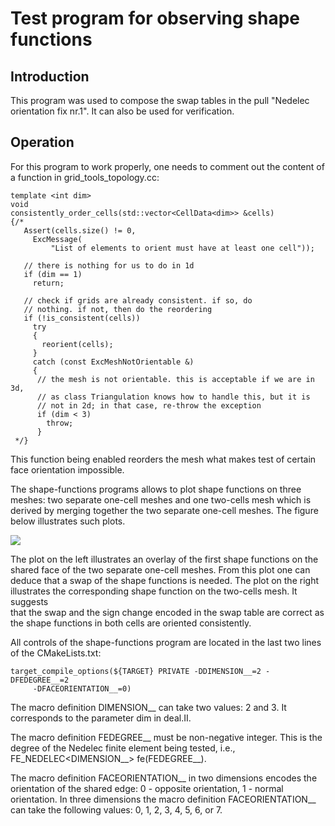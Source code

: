 <h1>Test program for observing shape functions</h1>

<h2> Introduction </h2>

This program was used to compose the swap tables in the pull "Nedelec orientation
fix nr.1". It can also be used for verification. 

<h2> Operation </h2>

For this program to work properly, one needs to comment out the content of a 
function in grid_tools_topology.cc:

    template <int dim>
    void
    consistently_order_cells(std::vector<CellData<dim>> &cells)
    {/*
       Assert(cells.size() != 0,
         ExcMessage(
             "List of elements to orient must have at least one cell"));

       // there is nothing for us to do in 1d
       if (dim == 1)
         return;

       // check if grids are already consistent. if so, do
       // nothing. if not, then do the reordering
       if (!is_consistent(cells))
         try
         {
           reorient(cells);
         }
         catch (const ExcMeshNotOrientable &)
         {
          // the mesh is not orientable. this is acceptable if we are in 3d,
          // as class Triangulation knows how to handle this, but it is
          // not in 2d; in that case, re-throw the exception
          if (dim < 3)
            throw;
          } 
     */}

This function being enabled reorders the mesh what makes test of certain face orientation impossible.

The shape-functions programs allows to plot shape functions on three meshes: two separate one-cell meshes
and one two-cells mesh which is derived by merging together the two separate one-cell meshes. The figure 
below illustrates such plots. 

![][fig-shape-finctions]

The plot on the left illustrates an overlay of the first shape functions on the shared face of the two 
separate one-cell meshes. From this plot one can deduce that a swap of the shape functions is needed. 
The plot on the right illustrates the corresponding shape function on the two-cells mesh. It suggests  
that the swap and the sign change encoded in the swap table are correct as the shape functions in both 
cells are oriented consistently.   

All controls of the shape-functions program are located in the last two lines of the CMakeLists.txt:

    target_compile_options(${TARGET} PRIVATE -DDIMENSION__=2 -DFEDEGREE__=2 
         -DFACEORIENTATION__=0)

The macro definition DIMENSION__ can take two values: 2 and 3.  It corresponds to the parameter dim 
in deal.II.

The macro definition FEDEGREE__ must be non-negative integer. This is the degree of the Nedelec 
finite element being tested, i.e., FE_NEDELEC<DIMENSION__> fe(FEDEGREE__).

The macro definition FACEORIENTATION__ in two dimensions encodes the orientation of the shared edge:
0 - opposite orientation, 1 - normal orientation. In three dimensions the macro definition 
FACEORIENTATION__ can take the following values: 0, 1, 2, 3, 4, 5, 6, or 7. 
 


[fig-shape-finctions]: doc/shape-functions.png

